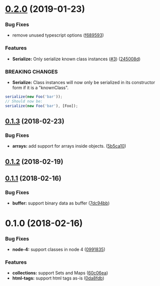 <a name="0.2.0"></a>
# [0.2.0](https://github.com/nicojs/node-surrial/compare/v0.1.3...v0.2.0) (2019-01-23)


### Bug Fixes

* remove unused typescript options ([f689593](https://github.com/nicojs/node-surrial/commit/f689593))


### Features

* **Serialize:** Only serialize known class instances  ([#3](https://github.com/nicojs/node-surrial/issues/3)) ([245008d](https://github.com/nicojs/node-surrial/commit/245008d))


### BREAKING CHANGES

* **Serialize:** Class instances will now only be serialized in its
constructor form if it is a "knownClass".

```js
serialize(new Foo('bar'));
// Should now be:
serialize(new Foo('bar'), [Foo]);
```



<a name="0.1.3"></a>
## [0.1.3](https://github.com/nicojs/node-surrial/compare/v0.1.2...v0.1.3) (2018-02-23)


### Bug Fixes

* **arrays:** add support for arrays inside objects. ([5b5ca10](https://github.com/nicojs/node-surrial/commit/5b5ca10))



<a name="0.1.2"></a>
## [0.1.2](https://github.com/nicojs/node-surrial/compare/v0.1.1...v0.1.2) (2018-02-19)



<a name="0.1.1"></a>
## [0.1.1](https://github.com/nicojs/node-surrial/compare/v0.1.0...v0.1.1) (2018-02-16)


### Bug Fixes

* **buffer:** support binary data as buffer ([7dc94bb](https://github.com/nicojs/node-surrial/commit/7dc94bb))



<a name="0.1.0"></a>
# 0.1.0 (2018-02-16)


### Bug Fixes

* **node-4:** support classes in node 4 ([0991835](https://github.com/nicojs/node-surrial/commit/0991835))


### Features

* **collections:** support Sets and Maps ([60c06ea](https://github.com/nicojs/node-surrial/commit/60c06ea))
* **html-tags:** support html tags as-is ([0da8fdb](https://github.com/nicojs/node-surrial/commit/0da8fdb))




